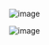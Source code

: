 ![image](https://github.com/user-attachments/assets/4ecece1e-acb7-4e8c-8a3e-e1c197a5a079)

![image](https://github.com/user-attachments/assets/74b837af-c0a5-4969-aca6-67c8aa7fbf0b)

